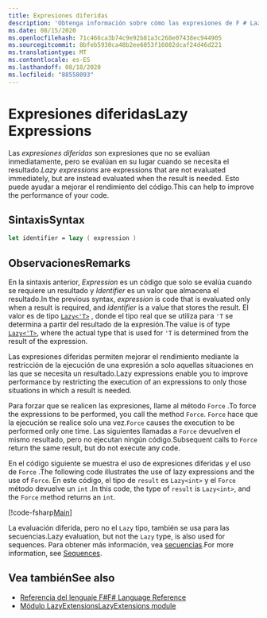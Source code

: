```yaml
---
title: Expresiones diferidas
description: 'Obtenga información sobre cómo las expresiones de F # Lazy pueden mejorar el rendimiento de las aplicaciones y las bibliotecas.'
ms.date: 08/15/2020
ms.openlocfilehash: 71c466ca3b74c9e92b81a3c268e07438ec944905
ms.sourcegitcommit: 8bfeb5930ca48b2ee6053f16082dcaf24d46d221
ms.translationtype: MT
ms.contentlocale: es-ES
ms.lasthandoff: 08/18/2020
ms.locfileid: "88558093"
---
```

# <a name="lazy-expressions"></a><span data-ttu-id="7b279-103">Expresiones diferidas</span><span class="sxs-lookup"><span data-stu-id="7b279-103">Lazy Expressions</span></span>

<span data-ttu-id="7b279-104">Las *expresiones diferidas* son expresiones que no se evalúan inmediatamente, pero se evalúan en su lugar cuando se necesita el resultado.</span><span class="sxs-lookup"><span data-stu-id="7b279-104">*Lazy expressions* are expressions that are not evaluated immediately, but are instead evaluated when the result is needed.</span></span> <span data-ttu-id="7b279-105">Esto puede ayudar a mejorar el rendimiento del código.</span><span class="sxs-lookup"><span data-stu-id="7b279-105">This can help to improve the performance of your code.</span></span>

## <a name="syntax"></a><span data-ttu-id="7b279-106">Sintaxis</span><span class="sxs-lookup"><span data-stu-id="7b279-106">Syntax</span></span>

```fsharp
let identifier = lazy ( expression )
```

## <a name="remarks"></a><span data-ttu-id="7b279-107">Observaciones</span><span class="sxs-lookup"><span data-stu-id="7b279-107">Remarks</span></span>

<span data-ttu-id="7b279-108">En la sintaxis anterior, *Expression* es un código que solo se evalúa cuando se requiere un resultado y *Identifier* es un valor que almacena el resultado.</span><span class="sxs-lookup"><span data-stu-id="7b279-108">In the previous syntax, *expression* is code that is evaluated only when a result is required, and *identifier* is a value that stores the result.</span></span> <span data-ttu-id="7b279-109">El valor es de tipo [`Lazy<'T>`](https://fsharp.github.io/fsharp-core-docs/reference/fsharp-control-lazy-1-0.html) , donde el tipo real que se utiliza para `'T` se determina a partir del resultado de la expresión.</span><span class="sxs-lookup"><span data-stu-id="7b279-109">The value is of type [`Lazy<'T>`](https://fsharp.github.io/fsharp-core-docs/reference/fsharp-control-lazy-1-0.html), where the actual type that is used for `'T` is determined from the result of the expression.</span></span>

<span data-ttu-id="7b279-110">Las expresiones diferidas permiten mejorar el rendimiento mediante la restricción de la ejecución de una expresión a solo aquellas situaciones en las que se necesita un resultado.</span><span class="sxs-lookup"><span data-stu-id="7b279-110">Lazy expressions enable you to improve performance by restricting the execution of an expressions to only those situations in which a result is needed.</span></span>

<span data-ttu-id="7b279-111">Para forzar que se realicen las expresiones, llame al método `Force` .</span><span class="sxs-lookup"><span data-stu-id="7b279-111">To force the expressions to be performed, you call the method `Force`.</span></span> <span data-ttu-id="7b279-112">`Force` hace que la ejecución se realice solo una vez.</span><span class="sxs-lookup"><span data-stu-id="7b279-112">`Force` causes the execution to be performed only one time.</span></span> <span data-ttu-id="7b279-113">Las siguientes llamadas a `Force` devuelven el mismo resultado, pero no ejecutan ningún código.</span><span class="sxs-lookup"><span data-stu-id="7b279-113">Subsequent calls to `Force` return the same result, but do not execute any code.</span></span>

<span data-ttu-id="7b279-114">En el código siguiente se muestra el uso de expresiones diferidas y el uso de `Force` .</span><span class="sxs-lookup"><span data-stu-id="7b279-114">The following code illustrates the use of lazy expressions and the use of `Force`.</span></span> <span data-ttu-id="7b279-115">En este código, el tipo de `result` es `Lazy<int>` y el `Force` método devuelve un `int` .</span><span class="sxs-lookup"><span data-stu-id="7b279-115">In this code, the type of `result` is `Lazy<int>`, and the `Force` method returns an `int`.</span></span>

[!code-fsharp[Main](~/samples/snippets/fsharp/lang-ref-2/snippet73011.fs)]

<span data-ttu-id="7b279-116">La evaluación diferida, pero no el `Lazy` tipo, también se usa para las secuencias.</span><span class="sxs-lookup"><span data-stu-id="7b279-116">Lazy evaluation, but not the `Lazy` type, is also used for sequences.</span></span> <span data-ttu-id="7b279-117">Para obtener más información, vea [secuencias](sequences.md).</span><span class="sxs-lookup"><span data-stu-id="7b279-117">For more information, see [Sequences](sequences.md).</span></span>

## <a name="see-also"></a><span data-ttu-id="7b279-118">Vea también</span><span class="sxs-lookup"><span data-stu-id="7b279-118">See also</span></span>

- [<span data-ttu-id="7b279-119">Referencia del lenguaje F#</span><span class="sxs-lookup"><span data-stu-id="7b279-119">F# Language Reference</span></span>](index.md)
- [<span data-ttu-id="7b279-120">Módulo LazyExtensions</span><span class="sxs-lookup"><span data-stu-id="7b279-120">LazyExtensions module</span></span>](https://fsharp.github.io/fsharp-core-docs/reference/fsharp-control-lazyextensions.html)
